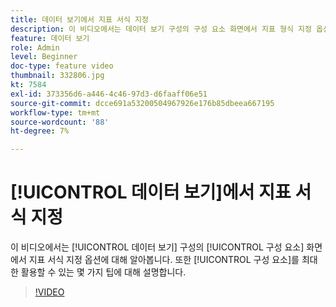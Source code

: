 ```yaml
---
title: 데이터 보기에서 지표 서식 지정
description: 이 비디오에서는 데이터 보기 구성의 구성 요소 화면에서 지표 형식 지정 옵션에 대해 알아봅니다. 또한 구성 요소를 최대한 활용할 수 있는 몇 가지 팁에 대해 설명합니다.
feature: 데이터 보기
role: Admin
level: Beginner
doc-type: feature video
thumbnail: 332806.jpg
kt: 7584
exl-id: 373356d6-a446-4c46-97d3-d6faaff06e51
source-git-commit: dcce691a53200504967926e176b85dbeea667195
workflow-type: tm+mt
source-wordcount: '88'
ht-degree: 7%

---
```


# [!UICONTROL 데이터 보기]에서 지표 서식 지정

이 비디오에서는 [!UICONTROL 데이터 보기] 구성의 [!UICONTROL 구성 요소] 화면에서 지표 서식 지정 옵션에 대해 알아봅니다. 또한 [!UICONTROL 구성 요소]를 최대한 활용할 수 있는 몇 가지 팁에 대해 설명합니다.

>[!VIDEO](https://video.tv.adobe.com/v/332806/?quality=12&learn=on)

